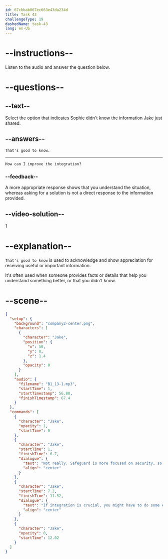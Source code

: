 ```yaml
---
id: 67cbbab067ec663e43da234d
title: Task 43
challengeType: 19
dashedName: task-43
lang: en-US
---
```


<!-- SPEAKING -->

<!-- (audio) Jake: Not really. SafeGuard is more focused on security, so it might not integrate as easily with other platforms. If integration is crucial, you might have to do some extra work with SafeGuard. -->

# --instructions--

Listen to the audio and answer the question below.

# --questions--

## --text--

Select the option that indicates Sophie didn't know the information Jake just shared.

## --answers--

`That's good to know.`

---

`How can I improve the integration?`

### --feedback--

A more appropriate response shows that you understand the situation, whereas asking for a solution is not a direct response to the information provided.

## --video-solution--

1

# --explanation--

`That's good to know` is used to acknowledge and show appreciation for receiving useful or important information.

It's often used when someone provides facts or details that help you understand something better, or that you didn't know.

# --scene--

```json
{
  "setup": {
    "background": "company2-center.png",
    "characters": [
      {
        "character": "Jake",
        "position": {
          "x": 50,
          "y": 0,
          "z": 1.4
        },
        "opacity": 0
      }
    ],
    "audio": {
      "filename": "B1_13-1.mp3",
      "startTime": 1,
      "startTimestamp": 56.88,
      "finishTimestamp": 67.4
    }
  },
  "commands": [
    {
      "character": "Jake",
      "opacity": 1,
      "startTime": 0
    },
    {
      "character": "Jake",
      "startTime": 1,
      "finishTime": 6.7,
      "dialogue": {
        "text": "Not really. Safeguard is more focused on security, so it might not integrate as easily with other platforms.",
        "align": "center"
      }
    },
    {
      "character": "Jake",
      "startTime": 7.2,
      "finishTime": 11.52,
      "dialogue": {
        "text": "If integration is crucial, you might have to do some extra work with Safeguard.",
        "align": "center"
      }
    },
    {
      "character": "Jake",
      "opacity": 0,
      "startTime": 12.02
    }
  ]
}
```
